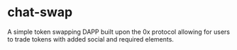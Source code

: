 # chat-swap
A simple token swapping DAPP built upon the 0x protocol allowing for users to trade tokens with added social and required elements. 
